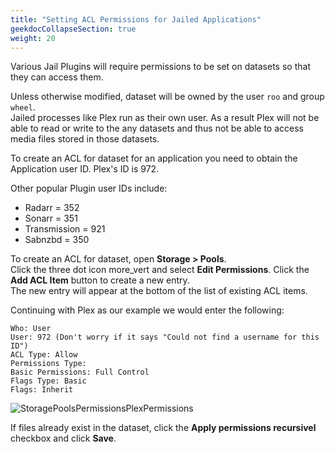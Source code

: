 ```yaml
---
title: "Setting ACL Permissions for Jailed Applications"
geekdocCollapseSection: true
weight: 20
---
```




Various Jail Plugins will require permissions to be set on datasets so that they can access them. 

Unless otherwise modified, dataset will be owned by the user `roo` and group `wheel`.  
Jailed processes like Plex run as their own user.
As a result Plex will not be able to read or write to the any datasets and thus not be able to access media files stored in those datasets. 

To create an ACL for dataset for an application you need to obtain the Application user ID. 
Plex's ID is 972. 

Other popular Plugin user IDs include:
+ Radarr = 352
+ Sonarr = 351
+ Transmission = 921
+ Sabnzbd = 350


To create an ACL for dataset, open **Storage > Pools**.  
Click the three dot icon <mat-icon _ngcontent-swc-c471="" role="img" aria-haspopup="true" class="mat-icon notranslate mat-menu-trigger material-icons mat-icon-no-color" aria-hidden="true" style="cursor: pointer;" aria-expanded="true" aria-controls="mat-menu-panel-30">more_vert</mat-icon> and select **Edit Permissions**.
Click the **Add ACL Item** button to create a new entry.  
The new entry will appear at the bottom of the list of existing ACL items.

Continuing with Plex as our example we would enter the following:

```
Who: User
User: 972 (Don't worry if it says "Could not find a username for this ID")
ACL Type: Allow
Permissions Type:
Basic Permissions: Full Control
Flags Type: Basic
Flags: Inherit
```

![StoragePoolsPermissionsPlexPermissions](/images/CORE/12.0/StoragePoolsPermissionsPlexPermissions.png "Storage Pools Permissions Plex Permissions")

If files already exist in the dataset, click the **Apply permissions recursivel** checkbox and click **Save**.

